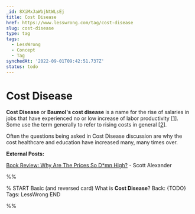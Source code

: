 ```yaml
---
_id: 8XiMxJaWbjNtWLsEj
title: Cost Disease
href: https://www.lesswrong.com/tag/cost-disease
slug: cost-disease
type: tag
tags:
  - LessWrong
  - Concept
  - Tag
synchedAt: '2022-09-01T09:42:51.737Z'
status: todo
---
```


# Cost Disease

**Cost Disease** or **Baumol's cost disease** is a name for the rise of salaries in jobs that have experienced no or low increase of labor productivity \[[1](https://en.wikipedia.org/wiki/Baumol%27s_cost_disease)\]. Some use the term generally to refer to rising costs in general \[[2](https://www.lesswrong.com/posts/BBQ5HEnL3ShefQxEj/considerations-on-cost-disease)\].

Often the questions being asked in Cost Disease discussion are why the cost healthcare and education have increased many, many times over.

**External Posts:**

[Book Review: Why Are The Prices So D*mn High?](https://slatestarcodex.com/2019/06/10/book-review-the-prices-are-too-dmn-high/) \- Scott Alexander


%%

% START
Basic (and reversed card)
What is **Cost Disease**?
Back: {TODO}
Tags: LessWrong
END

%%
	
